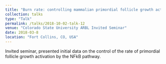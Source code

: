 ```yaml
---
title: "Burn rate: controlling mammalian primordial follicle growth activation"
collection: talks
type: "Talk"
permalink: /talks/2018-10-02-talk-12
venue: "Colorado State University ARBL Invited Seminar"
date: 2018-03-8
location: "Fort Collins, CO, USA"
---
```


Invited seminar, presented initial data on the control of the rate of primordial follicle growth activation by the NFkB pathway.
